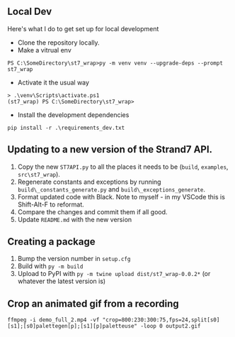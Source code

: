 ## Local Dev

Here's what I do to get set up for local development

 - Clone the repository locally.
 - Make a vitrual env
 
 `PS C:\SomeDirectory\st7_wrap>py -m venv venv --upgrade-deps --prompt st7_wrap`
 - Activate it the usual way

 ``` 
 > .\venv\Scripts\activate.ps1
(st7_wrap) PS C:\SomeDirectory\st7_wrap> 
 ```

 - Install the development dependencies

`pip install -r .\requirements_dev.txt`

 ## Updating to a new version of the Strand7 API.

 1. Copy the new `ST7API.py` to all the places it needs to be (`build`, `examples`, `src\st7_wrap`).
 1. Regenerate constants and exceptions by running `build\_constants_generate.py` and `build\_exceptions_generate`.
 1. Format updated code with Black. Note to myself - in my VSCode this is Shift-Alt-F to reformat.
 1. Compare the changes and commit them if all good.
 1. Update `README.md` with the new version

## Creating a package
 1. Bump the version number in `setup.cfg`
 1. Build with `py -m build`
 1. Upload to PyPI with `py -m twine upload dist/st7_wrap-0.0.2*` (or whatever the latest version is)

 ## Crop an animated gif from a recording

`ffmpeg -i demo_full_2.mp4 -vf "crop=800:230:300:75,fps=24,split[s0][s1];[s0]palettegen[p];[s1][p]paletteuse" -loop 0 output2.gif`

